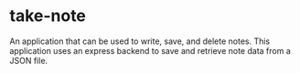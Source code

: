 # take-note
 An application that can be used to write, save, and delete notes. This application uses an express backend to save and retrieve note data from a JSON file.
